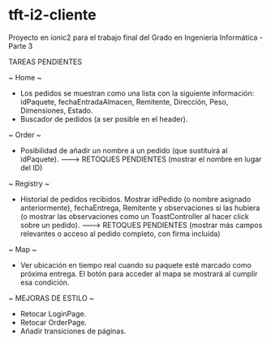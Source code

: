 # tft-i2-cliente
Proyecto en ionic2 para el trabajo final del Grado en Ingeniería Informática - Parte 3

TAREAS PENDIENTES

~ Home ~
- Los pedidos se muestran como una lista con la siguiente información: idPaquete, fechaEntradaAlmacen, Remitente, Dirección, Peso, Dimensiones, Estado.
- Buscador de pedidos (a ser posible en el header).

~ Order ~
- Posibilidad de añadir un nombre a un pedido (que sustituirá al idPaquete). ---> RETOQUES PENDIENTES (mostrar el nombre en lugar del ID)

~ Registry ~
- Historial de pedidos recibidos. Mostrar idPedido (o nombre asignado anteriormente), fechaEntrega, Remitente y observaciones si las hubiera (o mostrar las observaciones como un ToastController al hacer click sobre un pedido). ---> RETOQUES PENDIENTES (mostrar más campos relevantes o acceso al pedido completo, con firma incluida)

~ Map ~
- Ver ubicación en tiempo real cuando su paquete esté marcado como próxima entrega. El botón para acceder al mapa se mostrará al cumplir esa condición.


~ MEJORAS DE ESTILO ~
- Retocar LoginPage.
- Retocar OrderPage.
- Añadir transiciones de páginas.